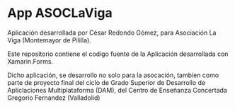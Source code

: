# App ASOCLaViga
Aplicación desarrollada por César Redondo Gómez, para Asociación La Viga (Montemayor de Pililla).

Este repositorio contiene el codigo fuente de la Aplicación desarrollada con Xamarin.Forms.

Dicho aplicación, se desarrollo no solo para la asocación, tambien como parte de 
proyecto final del ciclo de Grado Superior de Desarrollo de Apliclaciones Multiplataforma (DAM), 
del Centro de Enseñanza Concertada Gregorio Fernandez (Valladolid)
